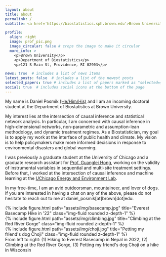 ```yaml
---
layout: about
title: about
permalink: /
subtitle: <a href='https://biostatistics.sph.brown.edu'>Brown University, Department of Biostatistics</a>.

profile:
  align: right
  image: prof_pic.png 
  image_circular: false # crops the image to make it circular
  more_info: >
    <p>Brown University</p>
    <p>Department of Biostatistics</p>
    <p>121 S Main St, Providence, RI 02903</p>

news: true  # includes a list of news items
latest_posts: false  # includes a list of the newest posts
selected_papers: true # includes a list of papers marked as "selected={true}"
social: true  # includes social icons at the bottom of the page
---
```

My name is Daniel Posmik [(He/Him/His)](https://lgbtq.brown.edu/lgbtqbrown/pronouns-brown#:~:text=What%20pronouns%20are%20available%20in,fae%2Ffaer%2Ffaers) and I am an incoming doctoral student at the Department of Biostatistics at Brown University. 

My interest lies at the intersection of causal inference and statistical network analysis. In particular, I am concerned with causal inference in high-dimensional networks, non-parametric and assumption-lean methodology, and dynamic treatment regimes. As a Biostatistician, my goal is to apply my work at the interface of public health and climate. My vision is to help policymakers make more informed decisions in response to environmental disasters and global warming.   

I was previously a graduate student at the University of Chicago and a graduate research assistant for [Prof. Guanglei Hong](https://voices.uchicago.edu/ghong/), working on the validity of instrumental variables in sequential and multi-site treatment settings. Before that, I worked at the intersection of causal inference and machine learning at the [UChicago Energy and Environment Lab](https://urbanlabs.uchicago.edu/labs/energy-environment). 

In my free-time, I am an avid outdoorsman, mountaineer, and lover of dogs. If you are interested in having a chat on any of the above, please do not hesitate to reach out to me at daniel_posmik[at]brown[dot]edu.

<div class="row">
    <div class="col-sm mt-3 mt-md-0">
        {% include figure.html path="assets/img/basecamp.jpg" title="Everest Basecamp Hike in '22" class="img-fluid rounded z-depth-1" %}
    </div>
    <div class="col-sm mt-3 mt-md-0">
        {% include figure.html path="assets/img/climbing.jpg" title="Climbing at the Red River Gorge" class="img-fluid rounded z-depth-1" %}
    </div>
    <div class="col-sm mt-3 mt-md-0">
        {% include figure.html path="assets/img/choji.jpg" title="Petting my friend's dog Choji" class="img-fluid rounded z-depth-1" %}
    </div>
</div>
<div class="caption">
    From left to right: (1) Hiking to Everest Basecamp in Nepal in 2022, (2) Climbing at the Red River Gorge, (3) Petting my friend's dog Choji on a hike in Wisconsin     
</div>

